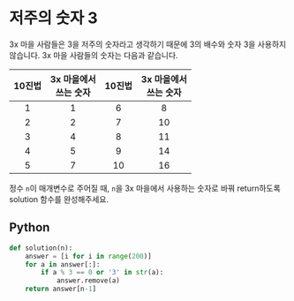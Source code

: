 # 저주의 숫자 3
3x 마을 사람들은 3을 저주의 숫자라고 생각하기 때문에 3의 배수와 숫자 3을 사용하지 않습니다. 3x 마을 사람들의 숫자는 다음과 같습니다.

|10진법|3x 마을에서<br>쓰는 숫자|10진법|3x 마을에서<br>쓰는 숫자|
|:--:|:--:|:--:|:--:|
|   1|   1|   6|   8|
|   2|   2|   7|  10|
|   3|   4|   8|  11|
|   4|   5|   9|  14|
|   5|   7|  10|  16|

정수 `n`이 매개변수로 주어질 때, `n`을 3x 마을에서 사용하는 숫자로 바꿔 return하도록 solution 함수를 완성해주세요.

## Python
```python
def solution(n):
    answer = [i for i in range(200)]
    for a in answer[:]:
        if a % 3 == 0 or '3' in str(a):
            answer.remove(a)
    return answer[n-1]
```